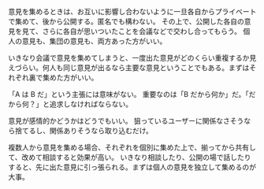意見を集めるときは、お互いに影響し合わないように一旦各自からプライベートで集めて、後から公開する。匿名でも構わない。
その上で、公開した各自の意見を見て、さらに各自が思いついたことを会議などで交わし合ってもらう。
個人の意見も、集団の意見も、両方あった方がいい。

いきなり会議で意見を集めてしまうと、一度出た意見がどのくらい重複するか見えづらい。何人も同じ意見が出るなら主要な意見ということでもある。まずはそれぞれ裏で集めた方がいい。

「A は B だ」という主張には意味がない。
重要なのは「B だから何か」だ。「だから何？」と追求しなければならない。

意見が感情的かどうかはどうでもいい。
狙っているユーザーに関係なさそうなら捨てるし、関係ありそうなら取り込むだけ。

複数人から意見を集める場合、それぞれを個別に集めた上で、揃ってから共有して、改めて相談すると効果が高い。
いきなり相談したり、公開の場で話したりすると、先に出た意見に引っ張られる。まずは個人の意見を独立して集めるのが大事。
